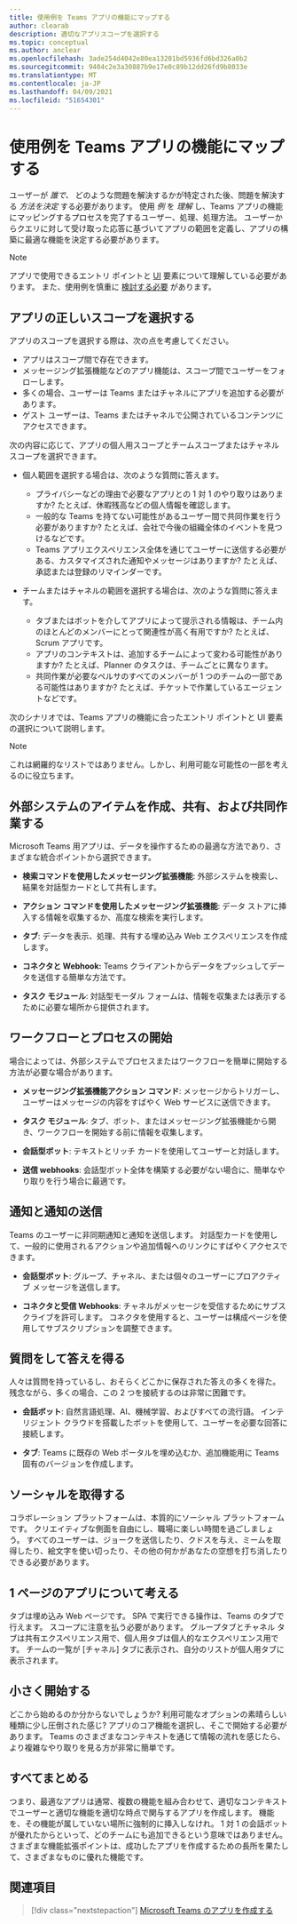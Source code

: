 ```yaml
---
title: 使用例を Teams アプリの機能にマップする
author: clearab
description: 適切なアプリスコープを選択する
ms.topic: conceptual
ms.author: anclear
ms.openlocfilehash: 3ade254d4042e80ea13201bd5936fd6bd326a0b2
ms.sourcegitcommit: 9404c2e3a30887b9e17e0c89b12dd26fd9b8033e
ms.translationtype: MT
ms.contentlocale: ja-JP
ms.lasthandoff: 04/09/2021
ms.locfileid: "51654301"
---
```

# <a name="map-your-use-cases-to-teams-app-capabilities"></a>使用例を Teams アプリの機能にマップする

ユーザーが *誰で、* どのような問題を解決するかが特定された後、問題を解決する *方法を決定* する必要があります。 使用 *例* を *理解* し、Teams アプリの機能にマッピングするプロセスを完了するユーザー、処理、処理方法。  ユーザーからクエリに対して受け取った応答に基づいてアプリの範囲を定義し、アプリの構築に最適な機能を決定する必要があります。

> [!NOTE]
> アプリで使用できるエントリ ポイントと [UI](../../concepts/extensibility-points.md) 要素について理解している必要があります。 また、使用例を慎重に [検討する必要](../../concepts/design/understand-use-cases.md) があります。

## <a name="choose-the-correct-scope-for-your-app"></a>アプリの正しいスコープを選択する

アプリのスコープを選択する際は、次の点を考慮してください。

* アプリはスコープ間で存在できます。
* メッセージング拡張機能などのアプリ機能は、スコープ間でユーザーをフォローします。
* 多くの場合、ユーザーは Teams またはチャネルにアプリを追加する必要があります。
* ゲスト ユーザーは、Teams またはチャネルで公開されているコンテンツにアクセスできます。

次の内容に応じて、アプリの個人用スコープとチームスコープまたはチャネル スコープを選択できます。

* 個人範囲を選択する場合は、次のような質問に答えます。
  * プライバシーなどの理由で必要なアプリとの 1 対 1 のやり取りはありますか? たとえば、休暇残高などの個人情報を確認します。
  * 一般的な Teams を持てない可能性があるユーザー間で共同作業を行う必要がありますか? たとえば、会社で今後の組織全体のイベントを見つけるなどです。
  * Teams アプリエクスペリエンス全体を通じてユーザーに送信する必要がある、カスタマイズされた通知やメッセージはありますか? たとえば、承認または登録のリマインダーです。

* チームまたはチャネルの範囲を選択する場合は、次のような質問に答えます。 
  * タブまたはボットを介してアプリによって提示される情報は、チーム内のほとんどのメンバーにとって関連性が高く有用ですか? たとえば、Scrum アプリです。
  * アプリのコンテキストは、追加するチームによって変わる可能性がありますか? たとえば、Planner のタスクは、チームごとに異なります。 
  * 共同作業が必要なペルサのすべてのメンバーが 1 つのチームの一部である可能性はありますか? たとえば、チケットで作業しているエージェントなどです。

次のシナリオでは、Teams アプリの機能に合ったエントリ ポイントと UI 要素の選択について説明します。

> [!NOTE]
> これは網羅的なリストではありません。しかし、利用可能な可能性の一部を考えるのに役立ちます。

## <a name="create-share-and-collaborate-on-items-in-an-external-system"></a>外部システムのアイテムを作成、共有、および共同作業する

Microsoft Teams 用アプリは、データを操作するための最適な方法であり、さまざまな統合ポイントから選択できます。

* **検索コマンドを使用したメッセージング拡張機能**: 外部システムを検索し、結果を対話型カードとして共有します。

* **アクション コマンドを使用したメッセージング拡張機能**: データ ストアに挿入する情報を収集するか、高度な検索を実行します。

* **タブ**: データを表示、処理、共有する埋め込み Web エクスペリエンスを作成します。

* **コネクタと Webhook:** Teams クライアントからデータをプッシュしてデータを送信する簡単な方法です。

* **タスク モジュール**: 対話型モーダル フォームは、情報を収集または表示するために必要な場所から提供されます。

## <a name="initiate-workflows-and-processes"></a>ワークフローとプロセスの開始

場合によっては、外部システムでプロセスまたはワークフローを簡単に開始する方法が必要な場合があります。

* **メッセージング拡張機能アクション コマンド**: メッセージからトリガーし、ユーザーはメッセージの内容をすばやく Web サービスに送信できます。

* **タスク モジュール**: タブ、ボット、またはメッセージング拡張機能から開き、ワークフローを開始する前に情報を収集します。

* **会話型ボット**: テキストとリッチ カードを使用してユーザーと対話します。

* **送信 webhooks**: 会話型ボット全体を構築する必要がない場合に、簡単なやり取りを行う場合に最適です。

## <a name="send-notifications-and-alerts"></a>通知と通知の送信

Teams のユーザーに非同期通知と通知を送信します。 対話型カードを使用して、一般的に使用されるアクションや追加情報へのリンクにすばやくアクセスできます。

* **会話型ボット**: グループ、チャネル、または個々のユーザーにプロアクティブ メッセージを送信します。

* **コネクタと受信 Webhooks**: チャネルがメッセージを受信するためにサブスクライブを許可します。 コネクタを使用すると、ユーザーは構成ページを使用してサブスクリプションを調整できます。

## <a name="ask-questions-and-get-answers"></a>質問をして答えを得る

人々は質問を持っているし、おそらくどこかに保存された答えの多くを得た。 残念ながら、多くの場合、この 2 つを接続するのは非常に困難です。

* **会話ボット**: 自然言語処理、AI、機械学習、およびすべての流行語。 インテリジェント クラウドを搭載したボットを使用して、ユーザーを必要な回答に接続します。

* **タブ**: Teams に既存の Web ポータルを埋め込むか、追加機能用に Teams 固有のバージョンを作成します。

## <a name="get-social"></a>ソーシャルを取得する

コラボレーション プラットフォームは、本質的にソーシャル プラットフォームです。 クリエイティブな側面を自由にし、職場に楽しい時間を過ごしましょう。 すべてのユーザーは、ジョークを送信したり、クドスを与え、ミームを取得したり、絵文字を使い切ったり、その他の何かがあなたの空想を打ち消したりできる必要があります。

## <a name="think-in-terms-of-a-single-page-app"></a>1 ページのアプリについて考える

タブは埋め込み Web ページです。 SPA で実行できる操作は、Teams のタブで行えます。 スコープに注意を払う必要があります。 グループタブとチャネル タブは共有エクスペリエンス用で、個人用タブは個人的なエクスペリエンス用です。 チームの一覧が [チャネル] タブに表示され、自分のリストが個人用タブに表示されます。

## <a name="start-small"></a>小さく開始する

どこから始めるのか分からないでしょうか? 利用可能なオプションの素晴らしい種類に少し圧倒された感じ? アプリのコア機能を選択し、そこで開始する必要があります。 Teams のさまざまなコンテキストを通じて情報の流れを感じたら、より複雑なやり取りを見る方が非常に簡単です。

## <a name="put-it-all-together"></a>すべてまとめる

つまり、最適なアプリは通常、複数の機能を組み合わせて、適切なコンテキストでユーザーと適切な機能を適切な時点で関与するアプリを作成します。 機能を、その機能が属していない場所に強制的に挿入しなけれ。 1 対 1 の会話ボットが優れたからといって、どのチームにも追加できるという意味ではありません。 さまざまな機能拡張ポイントは、成功したアプリを作成するための長所を果たして、さまざまなものに優れた機能です。

## <a name="see-also"></a>関連項目

> [!div class="nextstepaction"]
> [Microsoft Teams のアプリを作成する](../../overview.md)
 


